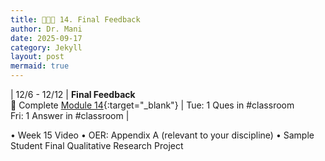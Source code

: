 ```yaml
---
title: 👩🏾‍🏫 14. Final Feedback
author: Dr. Mani
date: 2025-09-17
category: Jekyll
layout: post
mermaid: true
---
```


| 12/6 - 12/12 | **Final Feedback** <br/> 🔖 Complete [Module 14](/eng201-oer/jekyll/2025-08-15-w15.html){:target="_blank"} | Tue: 1 Ques in #classroom <br/> Fri: 1 Answer in #classroom |


•	Week 15 Video
•	OER: Appendix A (relevant to your discipline)
•	Sample Student Final Qualitative Research Project
